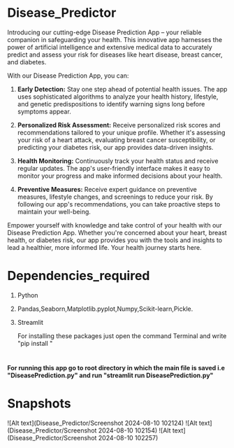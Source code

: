 # Disease_Predictor
Introducing our cutting-edge Disease Prediction App – your reliable companion in safeguarding your health. This innovative app harnesses the power 
of artificial intelligence and extensive medical data to accurately predict and assess your risk for diseases like heart disease, breast cancer, and
diabetes.

With our Disease Prediction App, you can:

1. **Early Detection:** Stay one step ahead of potential health issues. The app uses sophisticated algorithms to analyze your health history,
   lifestyle, and genetic predispositions to identify warning signs long before symptoms appear.

3. **Personalized Risk Assessment:** Receive personalized risk scores and recommendations tailored to your unique profile. Whether it's assessing your
   risk of a heart attack, evaluating breast cancer susceptibility, or predicting your diabetes risk, our app provides data-driven insights.

5. **Health Monitoring:** Continuously track your health status and receive regular updates. The app's user-friendly interface makes it easy to monitor
   your progress and make informed decisions about your health.

7. **Preventive Measures:** Receive expert guidance on preventive measures, lifestyle changes, and screenings to reduce your risk. By following our
   app's recommendations, you can take proactive steps to maintain your well-being.

Empower yourself with knowledge and take control of your health with our Disease Prediction App. Whether you're concerned about your heart, breast 
health, or diabetes risk, our app provides you with the tools and insights to lead a healthier, more informed life. Your health journey starts here.

# Dependencies_required
1. Python
2. Pandas,Seaborn,Matplotlib.pyplot,Numpy,Scikit-learn,Pickle.
3. Streamlit

   For installing these packages just open the command Terminal and write "pip install <package-name>"
#
**For running this app go to root directory in which the main file is saved i.e "DiseasePrediction.py" and run "streamlit run DiseasePrediction.py"**

# Snapshots
![Alt text](Disease_Predictor/Screenshot 2024-08-10 102124)
![Alt text](Disease_Predictor/Screenshot 2024-08-10 102154)
![Alt text](Disease_Predictor/Screenshot 2024-08-10 102257)
